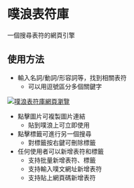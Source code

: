 # 噗浪表符庫
一個搜尋表符的網頁引擎

## 使用方法
+ 輸入名詞/動詞/形容詞等，找到相關表符
 	+ 可以用逗號區分多個關鍵字
	
[![噗浪表符庫網頁瀏覽](https://i.imgur.com/95WkyvZ.png "噗浪表符庫網頁瀏覽")](https://papple23g-mysite2.herokuapp.com/ "噗浪表符庫網頁瀏覽")
+ 點擊圖片可複製圖片連結
	+ 貼到噗浪上可立即使用
+ 點擊標籤可進行另一個搜尋
	+ 對標籤按右鍵可刪除標籤
+ 任何使用者可以新增表符和標籤
	+ 支持批量新增表符、標籤
	+ 支持輸入噗文網址新增表符
	+ 支持貼上網頁碼新增表符